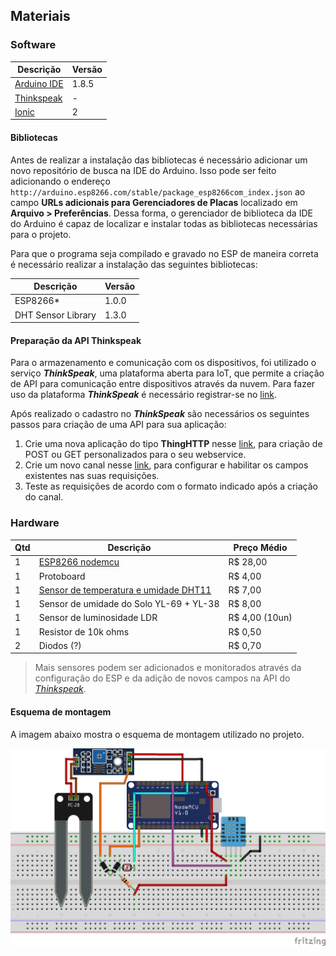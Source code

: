 ## Materiais

### Software

Descrição | Versão
------------ | -------------
[Arduino IDE](https://www.arduino.cc/)  |   1.8.5
[Thinkspeak](https://thingspeak.com/)   |   -
[Ionic](https://ionicframework.com/)    |   2 

#### Bibliotecas

Antes de realizar a instalação das bibliotecas é necessário adicionar um novo repositório de busca na IDE do Arduino. Isso pode ser feito adicionando o endereço `http://arduino.esp8266.com/stable/package_esp8266com_index.json` ao campo **URLs adicionais para Gerenciadores de Placas** localizado em **Arquivo > Preferências**. Dessa forma, o gerenciador de biblioteca da IDE do Arduino é capaz de localizar e instalar todas as bibliotecas necessárias para o projeto.

Para que o programa seja compilado e gravado no ESP de maneira correta é necessário realizar a instalação das seguintes bibliotecas:

Descrição | Versão
------------ | -------------
ESP8266*  |   1.0.0
DHT Sensor Library | 1.3.0

#### Preparação da API Thinkspeak

Para o armazenamento e comunicação com os dispositivos, foi utilizado o serviço ***ThinkSpeak***, uma plataforma aberta para IoT, que permite a criação de API para comunicação entre dispositivos através da nuvem. Para fazer uso da plataforma ***ThinkSpeak*** é necessário registrar-se no [link](https://thingspeak.com).

Após realizado o cadastro no ***ThinkSpeak*** são necessários os seguintes passos para criação de uma API para sua aplicação:

1. Crie uma nova aplicação do tipo **ThingHTTP** nesse [link](https://thingspeak.com/apps), para criação de POST ou GET personalizados para o seu webservice.
2. Crie um novo canal nesse [link](https://thingspeak.com/channels), para configurar e habilitar os campos existentes nas suas requisições.
3. Teste as requisições de acordo com o formato indicado após a criação do canal.

### Hardware

Qtd | Descrição | Preço Médio
------------ | ------------- | -------------
1   |   [ESP8266 nodemcu](https://www.filipeflop.com/blog/esp8266-nodemcu-como-programar/)  | R$ 28,00
1   |   Protoboard | R$ 4,00
1   |   [Sensor de temperatura e umidade DHT11](https://akizukidenshi.com/download/ds/aosong/DHT11.pdf) | R$ 7,00
1   |   Sensor de umidade do Solo YL-69 + YL-38| R$ 8,00
1   |   Sensor de luminosidade LDR | R$ 4,00 (10un)
1   |   Resistor de 10k ohms       | R$ 0,50
2   |   Diodos (?)                 | R$ 0,70

> Mais sensores podem ser adicionados e monitorados através da configuração do ESP e da adição de novos campos na API do [*Thinkspeak*](https://thingspeak.com).

#### Esquema de montagem

A imagem abaixo mostra o esquema de montagem utilizado no projeto.

![Esquema de montagem](documentacao/res/montagem_fritz_bb.png)


